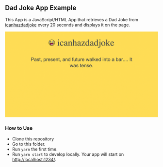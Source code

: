 ## Dad Joke App Example

This App is a JavaScript/HTML App that retrieves a Dad Joke from
[icanhazdadjoke](https://icanhazdadjoke.com/) every 20 seconds and displays it on the page.

![Dad Joke App](../../docs/assets/img/dad-joke-app.png)

### How to Use

- Clone this repository
- Go to this folder.
- Run `yarn` the first time.
- Run `yarn start` to develop locally. Your app will start on
  [http://localhost:1234/](http://localhost:1234/).
